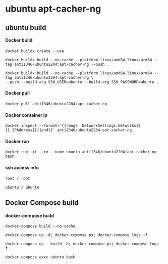 # ubuntu apt-cacher-ng

## ubuntu build
#### Docker build
```
docker buildx create --use
```
```
docker buildx build --no-cache --platform linux/amd64,linux/arm64 --tag anti1346/ubuntu2204:apt-cacher-ng --push .
```
```
docker buildx build --no-cache --platform linux/amd64,linux/arm64 --tag anti1346/ubuntu2204:apt-cacher-ng \
--push --build-arg SSH_USER=ubuntu --build-arg SSH_PASSWORD=ubuntu .
```
#### Docker pull
```
docker pull anti1346/ubuntu2204:apt-cacher-ng
```
#### Docker container ip
```
docker inspect --format='{{range .NetworkSettings.Networks}}{{.IPAddress}}{{end}}' anti1346/ubuntu2204:apt-cacher-ng
```
#### Docker run
```
docker run -it --rm --name ubuntu anti1346/ubuntu2204:apt-cacher-ng bash
```
#### ssh access info
```
root / root
```
```
ubuntu / ubuntu
```

## Docker Compose build
#### docker-compose build
```
docker-compose build --no-cache
```
```
docker-compose up -d; docker-compose ps; docker-compose logs -f
```
```
docker-compose up --build -d; docker-compose ps; docker-compose logs -f
```
```
docker-compose exec ubuntu bash
```
